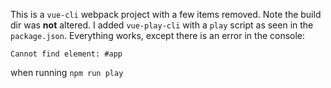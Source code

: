This is a `vue-cli` webpack project with a few items removed. Note the build dir
was __not__ altered. I added `vue-play-cli` with a `play` script as seen in the
`package.json`. Everything works, except there is an error in the console:

`Cannot find element: #app`

when running `npm run play`
